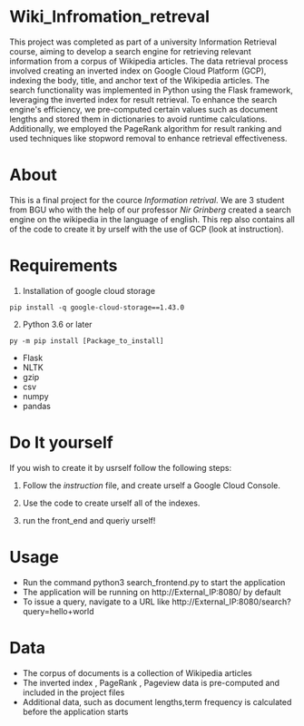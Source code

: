 # Wiki_Infromation_retreval

This project was completed as part of a university Information Retrieval course, aiming to develop a search engine for retrieving relevant information from a corpus of Wikipedia articles. The data retrieval process involved creating an inverted index on Google Cloud Platform (GCP), indexing the body, title, and anchor text of the Wikipedia articles. The search functionality was implemented in Python using the Flask framework, leveraging the inverted index for result retrieval. To enhance the search engine's efficiency, we pre-computed certain values such as document lengths and stored them in dictionaries to avoid runtime calculations. Additionally, we employed the PageRank algorithm for result ranking and used techniques like stopword removal to enhance retrieval effectiveness.

# About
This is a final project for the cource *Information retrival*.
We are 3 student from BGU who with the help of our professor *Nir Grinberg* created a search engine on the wikipedia in the language of english.
This rep also contains all of the code to create it by urself with the use of GCP (look at instruction).

# Requirements
1. Installation of google cloud storage
```basch
pip install -q google-cloud-storage==1.43.0
```  
2. Python 3.6 or later
 ```basch
py -m pip install [Package_to_install]
```
* Flask
* NLTK
* gzip
* csv
* numpy
* pandas

# Do It yourself
If you wish to create it by usrself follow the following steps:

1. Follow the *instruction* file, and create urself a Google Cloud Console.
   
2. Use the code to create urself all of the indexes.
   
3.  run the front_end and queriy urself!

# Usage
* Run the command python3 search_frontend.py to start the application
* The application will be running on http://External_IP:8080/ by default
* To issue a query, navigate to a URL like http://External_IP:8080/search?query=hello+world

# Data
* The corpus of documents is a collection of Wikipedia articles
* The inverted index , PageRank , Pageview data is pre-computed and included in the project files
* Additional data, such as document lengths,term frequency  is calculated before the application starts

